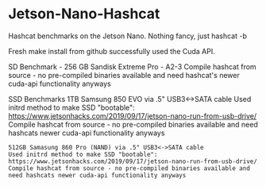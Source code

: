 # Jetson-Nano-Hashcat
Hashcat benchmarks on the Jetson Nano.
Nothing fancy, just hashcat -b

Fresh make install from github successfully used the Cuda API.

SD Benchmark - 256 GB Sandisk Extreme Pro - A2-3
Compile hashcat from source - no pre-compiled binaries available and need hashcat's newer cuda-api functionality anyways


SSD Benchmarks
    1TB Samsung 850 EVO via .5" USB3<->SATA cable
    Used initrd method to make SSD "bootable":  https://www.jetsonhacks.com/2019/09/17/jetson-nano-run-from-usb-drive/
    Compile hashcat from source - no pre-compiled binaries available and need hashcats newer cuda-api functionality anyways
    
    512GB Samasung 860 Pro (NAND) via .5" USB3<->SATA cable
    Used initrd method to make SSD "bootable":  https://www.jetsonhacks.com/2019/09/17/jetson-nano-run-from-usb-drive/
    Compile hashcat from source - no pre-compiled binaries available and need hashcats newer cuda-api functionality anyways

